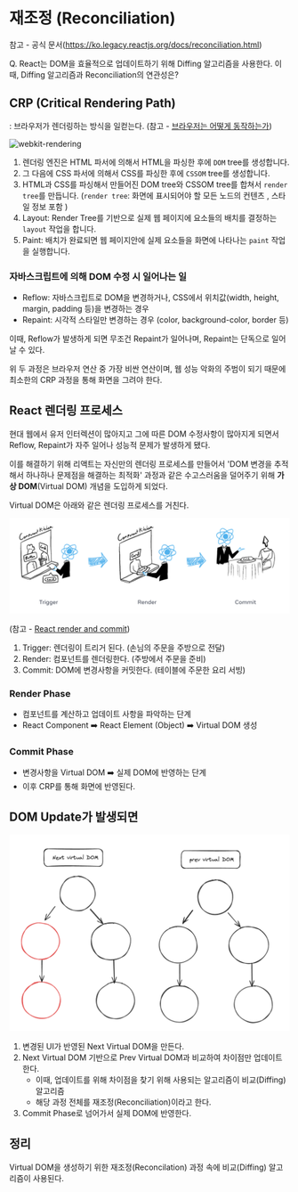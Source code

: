 # 재조정 (Reconciliation)

참고 - 공식 문서(https://ko.legacy.reactjs.org/docs/reconciliation.html)

Q. React는 DOM을 효율적으로 업데이트하기 위해 Diffing 알고리즘을 사용한다. 이때, Diffing 알고리즘과 Reconciliation의 연관성은?

## CRP (Critical Rendering Path)

: 브라우저가 렌더링하는 방식을 일컫는다. (참고 - [브라우저는 어떻게 동작하는가](https://d2.naver.com/helloworld/59361))

![webkit-rendering](https://d2.naver.com/content/images/2015/06/helloworld-59361-3.png)

1. 렌더링 엔진은 HTML 파서에 의해서 HTML을 파싱한 후에 `DOM` tree를 생성합니다.
2. 그 다음에 CSS 파서에 의해서 CSS를 파싱한 후에 `CSSOM` tree를 생성합니다.
3. HTML과 CSS를 파싱해서 만들어진 DOM tree와 CSSOM tree를 합쳐서 `render tree`를 만듭니다. (`render tree`: 화면에 표시되어야 할 모든 노드의 컨텐츠 , 스타일 정보 포함 )
4. Layout: Render Tree를 기반으로 실제 웹 페이지에 요소들의 배치를 결정하는 `layout` 작업을 합니다.
5. Paint: 배치가 완료되면 웹 페이지안에 실제 요소들을 화면에 나타나는 `paint` 작업을 실행합니다.

### 자바스크립트에 의해 DOM 수정 시 일어나는 일

- Reflow: 자바스크립트로 DOM을 변경하거나, CSS에서 위치값(width, height, margin, padding 등)을 변경하는 경우
- Repaint: 시각적 스타일만 변경하는 경우 (color, background-color, border 등)

이때, Reflow가 발생하게 되면 무조건 Repaint가 일어나며, Repaint는 단독으로 일어날 수 있다.

위 두 과정은 브라우저 연산 중 가장 비싼 연산이며, 웹 성능 악화의 주범이 되기 때문에 최소한의 CRP 과정을 통해 화면을 그려야 한다.

## React 렌더링 프로세스

현대 웹에서 유저 인터렉션이 많아지고 그에 따른 DOM 수정사항이 많아지게 되면서 Reflow, Repaint가 자주 일어나 성능적 문제가 발생하게 됐다.

이를 해결하기 위해 리액트는 자신만의 렌더링 프로세스를 만들어서 'DOM 변경을 추적해서 하나하나 문제점을 해결하는 최적화' 과정과 같은 수고스러움을 덜어주기 위해 **가상 DOM**(Virtual DOM) 개념을 도입하게 되었다.

Virtual DOM은 아래와 같은 렌더링 프로세스를 거친다.

![react-render-and-commit](./screenshot/render-and-commit.png)

(참고 - [React render and commit](https://react.dev/learn/render-and-commit))

1. Trigger: 렌더링이 트리거 된다. (손님의 주문을 주방으로 전달)
2. Render: 컴포넌트를 렌더링한다. (주방에서 주문을 준비)
3. Commit: DOM에 변경사항을 커밋한다. (테이블에 주문한 요리 서빙)

### Render Phase

- 컴포넌트를 계산하고 업데이트 사항을 파악하는 단계
- React Component ➡️ React Element (Object) ➡️ Virtual DOM 생성

### Commit Phase

- 변경사항을 Virtual DOM ➡️ 실제 DOM에 반영하는 단계
- 이후 CRP를 통해 화면에 반영된다.

## DOM Update가 발생되면

![virtual-dom-updated](./screenshot/virtual-dom.png)

1. 변경된 UI가 반영된 Next Virtual DOM을 만든다.
2. Next Virtual DOM 기반으로 Prev Virtual DOM과 비교하여 차이점만 업데이트 한다.
   - 이때, 업데이트를 위해 차이점을 찾기 위해 사용되는 알고리즘이 비교(Diffing) 알고리즘
   - 해당 과정 전체를 재조정(Reconciliation)이라고 한다.
3. Commit Phase로 넘어가서 실제 DOM에 반영한다.

## 정리

Virtual DOM을 생성하기 위한 재조정(Reconcilation) 과정 속에 비교(Diffing) 알고리즘이 사용된다.
